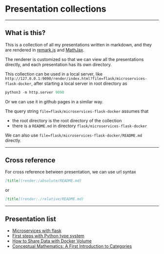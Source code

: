 
# Presentation collections

---

## What is this?

This is a collection of all my presentations written in markdown, and they are rendered in [remark.js](https://remarkjs.com) and [MathJax](https://www.mathjax.org).

The renderer is customized so that we can view all the presentations directly, and each presentation has its own directory.

This collection can be used in a local server, like `http://127.0.0.1:9090/render/index.html?file=flask/microservices-flask-docker`, after starting a local server in root directory as

```python
python3 -m http.server 9090
```

Or we can use it in github pages in a similar way.

The query string `file=flask/microservices-flask-docker` assumes that

  * the root directory is the root directory of the collection
  * there is a `README.md` in directory `flask/microservices-flask-docker`

We can also use `file=flask/microservices-flask-docker/README.md` directly.

---

## Cross reference

For cross reference between presentation, we can use url syntax 

```markdown
[title](render:/absolute/README.md)
```
or
```markdown
[title](render:./relative/README.md)
```

---

## Presentation list

  * [Microservices with flask](render://flask/microservices-flask-docker)
  * [First steps with Python type system](render://python/first-steps-with-python-type-system)
  * [How to Share Data with Docker Volume](render://docker/how-to-share-data-with-docker-volume)
  * [Conceptual Mathematics: A First Introduction to Categories](render://category/conceptual-mathematics-a-first-introduction-to-categories)

